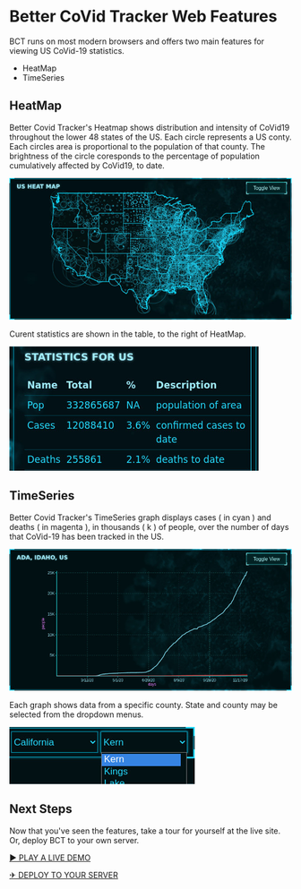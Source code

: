 # Better CoVid Tracker Web Features
BCT runs on most modern browsers and offers two main features for viewing US CoVid-19 statistics.
* HeatMap
* TimeSeries

## HeatMap
Better Covid Tracker's Heatmap shows distribution and intensity of CoVid19 throughout the lower 48 states of the US. Each circle represents a US conty. Each circles area is proportional to the population of that county. The brightness of the circle coresponds to the percentage of population cumulatively affected by CoVid19, to date.

![HeatMap](./assets/images/HeatMap.jpg "Better CoVid Tracker's HeatMap Feature")

Curent statistics are shown in the table, to the right of HeatMap.

![Stats](./assets/images/Stats.jpg "Better CoVid Tracker's Statistics")

## TimeSeries
Better Covid Tracker's TimeSeries graph displays cases ( in cyan ) and deaths ( in magenta ), in thousands ( k ) of people, over the number of days that CoVid-19 has been tracked in the US.

![TimeSeries](./assets/images/TimeSeries.jpg "Better CoVid Tracker's TimeSeries Feature")

Each graph shows data from a specific county. State and county may be selected from the dropdown menus.

![CountySelector](./assets/images/CountySelector.jpg "Better CoVid Tracker's County Selector")

## Next Steps
Now that you've seen the features, take a tour for yourself at the live site. Or, deploy BCT to your own server.

[&#x25B6; PLAY A LIVE DEMO](https://covid.jesse-riggs.com "Interact With BCT Live!")

[&#9992; DEPLOY TO YOUR SERVER](./deploying.html "Learn How To Deploy BCT On Your Server!")
